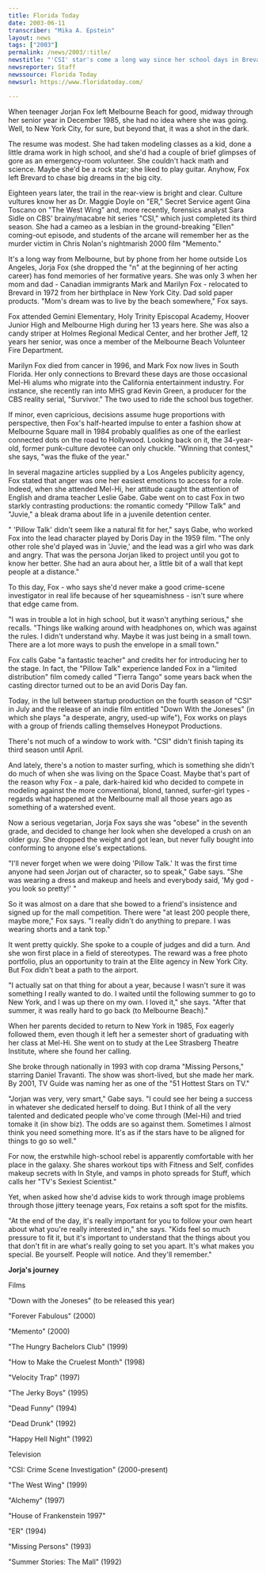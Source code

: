 ```yaml
---
title: Florida Today
date: 2003-06-11
transcriber: "Mika A. Epstein"
layout: news
tags: ["2003"]
permalink: /news/2003/:title/
newstitle: "'CSI' star's come a long way since her school days in Brevard"
newsreporter: Staff
newssource: Florida Today
newsurl: https://www.floridatoday.com/

---
```


When teenager Jorjan Fox left Melbourne Beach for good, midway through her senior year in December 1985, she had no idea where she was going. Well, to New York City, for sure, but beyond that, it was a shot in the dark.

The resume was modest. She had taken modeling classes as a kid, done a little drama work in high school, and she'd had a couple of brief glimpses of gore as an emergency-room volunteer. She couldn't hack math and science. Maybe she'd be a rock star; she liked to play guitar. Anyhow, Fox left Brevard to chase big dreams in the big city.

Eighteen years later, the trail in the rear-view is bright and clear. Culture vultures know her as Dr. Maggie Doyle on "ER," Secret Service agent Gina Toscano on "The West Wing" and, more recently, forensics analyst Sara Sidle on CBS' brainy/macabre hit series "CSI," which just completed its third season. She had a cameo as a lesbian in the ground-breaking "Ellen" coming-out episode, and students of the arcane will remember her as the murder victim in Chris Nolan's nightmarish 2000 film "Memento."

It's a long way from Melbourne, but by phone from her home outside Los Angeles, Jorja Fox (she dropped the "n" at the beginning of her acting career) has fond memories of her formative years. She was only 3 when her mom and dad - Canadian immigrants Mark and Marilyn Fox - relocated to Brevard in 1972 from her birthplace in New York City. Dad sold paper products. "Mom's dream was to live by the beach somewhere," Fox says.

Fox attended Gemini Elementary, Holy Trinity Episcopal Academy, Hoover Junior High and Melbourne High during her 13 years here. She was also a candy striper at Holmes Regional Medical Center, and her brother Jeff, 12 years her senior, was once a member of the Melbourne Beach Volunteer Fire Department.

Marilyn Fox died from cancer in 1996, and Mark Fox now lives in South Florida. Her only connections to Brevard these days are those occasional Mel-Hi alums who migrate into the California entertainment industry. For instance, she recently ran into MHS grad Kevin Green, a producer for the CBS reality serial, "Survivor." The two used to ride the school bus together.

If minor, even capricious, decisions assume huge proportions with perspective, then Fox's half-hearted impulse to enter a fashion show at Melbourne Square mall in 1984 probably qualifies as one of the earliest connected dots on the road to Hollywood. Looking back on it, the 34-year-old, former punk-culture devotee can only chuckle. "Winning that contest," she says, "was the fluke of the year."

In several magazine articles supplied by a Los Angeles publicity agency, Fox stated that anger was one her easiest emotions to access for a role. Indeed, when she attended Mel-Hi, her attitude caught the attention of English and drama teacher Leslie Gabe. Gabe went on to cast Fox in two starkly contrasting productions: the romantic comedy "Pillow Talk" and "Juvie," a bleak drama about life in a juvenile detention center.

" 'Pillow Talk' didn't seem like a natural fit for her," says Gabe, who worked Fox into the lead character played by Doris Day in the 1959 film. "The only other role she'd played was in 'Juvie,' and the lead was a girl who was dark and angry. That was the persona Jorjan liked to project until you got to know her better. She had an aura about her, a little bit of a wall that kept people at a distance."

To this day, Fox - who says she'd never make a good crime-scene investigator in real life because of her squeamishness - isn't sure where that edge came from.

"I was in trouble a lot in high school, but it wasn't anything serious," she recalls. "Things like walking around with headphones on, which was against the rules. I didn't understand why. Maybe it was just being in a small town. There are a lot more ways to push the envelope in a small town."

Fox calls Gabe "a fantastic teacher" and credits her for introducing her to the stage. In fact, the "Pillow Talk" experience landed Fox in a "limited distribution" film comedy called "Tierra Tango" some years back when the casting director turned out to be an avid Doris Day fan.

Today, in the lull between startup production on the fourth season of "CSI" in July and the release of an indie film entitled "Down With the Joneses" (in which she plays "a desperate, angry, used-up wife"), Fox works on plays with a group of friends calling themselves Honeypot Productions.

There's not much of a window to work with. "CSI" didn't finish taping its third season until April.

And lately, there's a notion to master surfing, which is something she didn't do much of when she was living on the Space Coast. Maybe that's part of the reason why Fox - a pale, dark-haired kid who decided to compete in modeling against the more conventional, blond, tanned, surfer-girl types - regards what happened at the Melbourne mall all those years ago as something of a watershed event.

Now a serious vegetarian, Jorja Fox says she was "obese" in the seventh grade, and decided to change her look when she developed a crush on an older guy. She dropped the weight and got lean, but never fully bought into conforming to anyone else's expectations.

"I'll never forget when we were doing 'Pillow Talk.' It was the first time anyone had seen Jorjan out of character, so to speak," Gabe says. "She was wearing a dress and makeup and heels and everybody said, 'My god - you look so pretty!' "

So it was almost on a dare that she bowed to a friend's insistence and signed up for the mall competition. There were "at least 200 people there, maybe more," Fox says. "I really didn't do anything to prepare. I was wearing shorts and a tank top."

It went pretty quickly. She spoke to a couple of judges and did a turn. And she won first place in a field of stereotypes. The reward was a free photo portfolio, plus an opportunity to train at the Elite agency in New York City. But Fox didn't beat a path to the airport.

"I actually sat on that thing for about a year, because I wasn't sure it was something I really wanted to do. I waited until the following summer to go to New York, and I was up there on my own. I loved it," she says. "After that summer, it was really hard to go back (to Melbourne Beach)."

When her parents decided to return to New York in 1985, Fox eagerly followed them, even though it left her a semester short of graduating with her class at Mel-Hi. She went on to study at the Lee Strasberg Theatre Institute, where she found her calling.

She broke through nationally in 1993 with cop drama "Missing Persons," starring Daniel Travanti. The show was short-lived, but she made her mark. By 2001, TV Guide was naming her as one of the "51 Hottest Stars on TV."

"Jorjan was very, very smart," Gabe says. "I could see her being a success in whatever she dedicated herself to doing. But I think of all the very talented and dedicated people who've come through (Mel-Hi) and tried tomake it (in show biz). The odds are so against them. Sometimes I almost think you need something more. It's as if the stars have to be aligned for things to go so well."

For now, the erstwhile high-school rebel is apparently comfortable with her place in the galaxy. She shares workout tips with Fitness and Self, confides makeup secrets with In Style, and vamps in photo spreads for Stuff, which calls her "TV's Sexiest Scientist."

Yet, when asked how she'd advise kids to work through image problems through those jittery teenage years, Fox retains a soft spot for the misfits.

"At the end of the day, it's really important for you to follow your own heart about what you're really interested in," she says. "Kids feel so much pressure to fit it, but it's important to understand that the things about you that don't fit in are what's really going to set you apart. It's what makes you special. Be yourself. People will notice. And they'll remember."

**Jorja's journey**

Films

"Down with the Joneses" (to be released this year)

"Forever Fabulous" (2000)

"Memento" (2000)

"The Hungry Bachelors Club" (1999)

"How to Make the Cruelest Month" (1998)

"Velocity Trap" (1997)

"The Jerky Boys" (1995)

"Dead Funny" (1994)

"Dead Drunk" (1992)

"Happy Hell Night" (1992)

Television

"CSI: Crime Scene Investigation" (2000-present)

"The West Wing" (1999)

"Alchemy" (1997)

"House of Frankenstein 1997"

"ER" (1994)

"Missing Persons" (1993)

"Summer Stories: The Mall" (1992)
